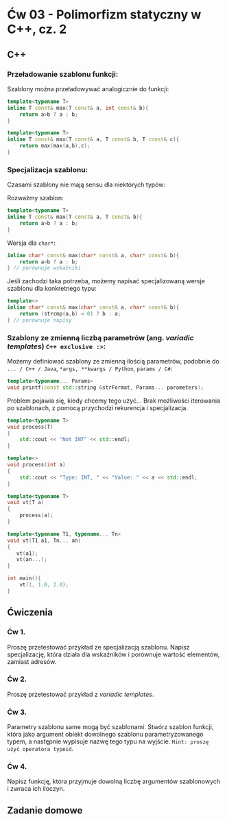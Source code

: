 # Ćw 03 - Polimorfizm statyczny w C++, cz. 2

## C++

### Przeładowanie szablonu funkcji:

Szablony można przeładowywać analogicznie do funkcji:

```C++
template<typename T>
inline T const& max(T const& a, int const& b){
    return a>b ? a : b;
}

template<typename T>
inline T const& max(T const& a, T const& b, T const& c){
    return max(max(a,b),c);
}
```

### Specjalizacja szablonu:

Czasami szablony nie mają sensu dla niektórych typów:

Rozważmy szablon:

```C++
template<typename T>
inline T const& max(T const& a, T const& b){
    return a>b ? a : b;
}
```
Wersja dla `char*`:

```C++
inline char* const& max(char* const& a, char* const& b){
    return a>b ? a : b;
} // porównuje wskaźniki
```

Jeśli zachodzi taka potrzeba, możemy napisać specjalizowaną wersje szablonu dla konkretnego typu:

```C++
template<>
inline char* const& max(char* const& a, char* const& b){
    return (strcmp(a,b) < 0) ? b : a;
} // porównuje napisy
```

### Szablony ze zmienną liczbą parametrów (ang. *variadic templates*) `C++ exclusive :>`:

Możemy definiować szablony ze zmienną ilością parametrów, podobnie do `... / C++ / Java`, `*args, **kwargs / Python`, `params / C#`:

```C++
template<typename... Params>	
void printf(const std::string &strFormat, Params... parameters);
```

Problem pojawia się, kiedy chcemy tego użyć... Brak możliwości iterowania po szablonach, z pomocą przychodzi rekurencja i specjalizacja.

```C++
template<typename T>
void process(T)
{
    std::cout << "Not INT" << std::endl;
} 

template<>
void process(int a)
{
    std::cout << "Type: INT, " << "Value: " << a << std::endl;
}

template<typename T>
void vt(T a)
{
    process(a);
}

template<typename T1, typename... Tn>
void vt(T1 a1, Tn... an)
{
   vt(a1);
   vt(an...);
}

int main(){
    vt(1, 1.0, 2.0);
}
```

## Ćwiczenia

### Ćw 1.

Proszę przetestować przykład ze specjalizacją szablonu. Napisz specjalizację, która działa dla wskaźników i porównuje wartość elementów, zamiast adresów.

### Ćw 2.

Proszę przetestować przykład z *variadic templates*.

### Ćw 3.

Parametry szablonu same mogą być szablonami. Stwórz szablon funkcji, która jako argument obiekt dowolnego szablonu parametryzowanego typem, a następnie wypisuje nazwę tego typu na wyjście. `Hint: proszę użyć operatora typeid`.

### Ćw 4.

Napisz funkcję, która przyjmuje dowolną liczbę argumentów szablonowych i zwraca ich iloczyn.

## Zadanie domowe